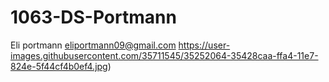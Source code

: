 # 1063-DS-Portmann
Eli portmann
eliportmann09@gmail.com
https://user-images.githubusercontent.com/35711545/35252064-35428caa-ffa4-11e7-824e-5f44cf4b0ef4.jpg)
